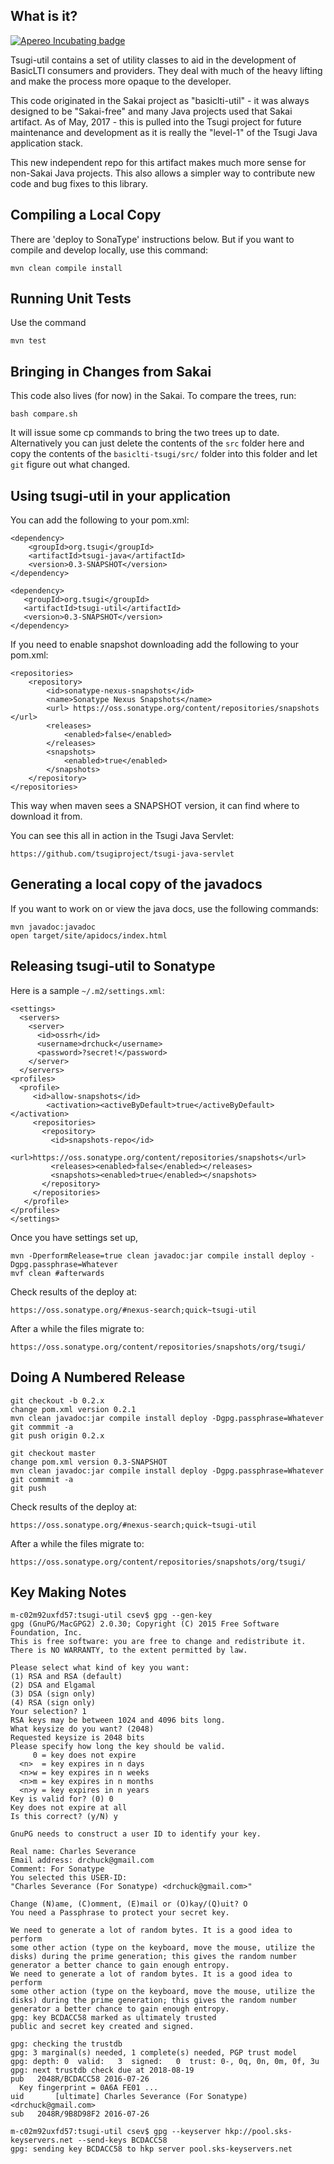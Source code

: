 What is it?
-----------

[![Apereo Incubating badge](https://img.shields.io/badge/apereo-incubating-blue.svg?logo=data%3Aimage%2Fpng%3Bbase64%2CiVBORw0KGgoAAAANSUhEUgAAAA4AAAAOCAYAAAAfSC3RAAAABmJLR0QA%2FwD%2FAP%2BgvaeTAAAACXBIWXMAAAsTAAALEwEAmpwYAAAAB3RJTUUH4QUTEi0ybN9p9wAAAiVJREFUKM9lkstLlGEUxn%2Fv%2B31joou0GTFKyswkKrrYdaEQ4cZAy4VQUS2iqH%2BrdUSNYmK0EM3IkjaChnmZKR0dHS0vpN%2FMe97TIqfMDpzN4XkeDg8%2Fw45R1XNAu%2Fe%2BGTgAqLX2KzAQRVGytLR0jN2jqo9FZFRVvfded66KehH5oKr3dpueiMiK915FRBeXcjo9k9K5zLz%2B3Nz8EyAqX51zdwGMqp738NSonlxf36Cn7zX9b4eYX8gSBAE1Bw9wpLaW%2BL5KWluukYjH31tr71vv%2FU0LJ5xzdL3q5dmLJK7gON5wjEQizsTkFMmeXkbHxtHfD14WkbYQaFZVMzk1zfDHERrPnqGz4wZ1tYfJ5%2FPMLOYYW16ltrqKRDyOMcYATXa7PRayixSc4%2FKFRhrqjxKGIWVlZVQkqpg1pYyvR%2BTFF2s5FFprVVXBAAqq%2F7a9uPKd1NomeTX4HXfrvZ8D2F9dTSwWMjwywueJLxQKBdLfZunue0Mqt8qPyMHf0HRorR0ArtbX1Zkrly7yPNnN1EyafZUVZLJZxjNLlHc%2BIlOxly0RyktC770fDIGX3vuOMAxOt19vJQxD%2BgeHmE6liMVKuNPawlZ9DWu2hG8bW1Tuib0LgqCrCMBDEckWAVjKLetMOq2ZhQV1zulGVFAnohv5wrSq3tpNzwMR%2BSQi%2FyEnIl5Ehpxzt4t6s9McRdGpIChpM8Y3ATXbkKdEZDAIgqQxZrKo%2FQUk5F9Xr20TrQAAAABJRU5ErkJggg%3D%3D)](https://www.apereo.org/content/projects-currently-incubation)

Tsugi-util contains a set of utility classes to aid  in the development
of BasicLTI consumers and providers. They deal with much of the heavy lifting
and make the process more opaque to the developer.

This code originated in the Sakai project as "basiclti-util" - it was always
designed to be "Sakai-free" and many Java projects used that Sakai artifact.
As of May, 2017 - this is pulled into the Tsugi project for future maintenance
and development as it is really the "level-1" of the Tsugi Java 
application stack.

This new independent repo for this artifact makes much more sense for non-Sakai Java projects.
This also allows a simpler way to contribute new code and bug fixes to this
library.

Compiling a Local Copy
----------------------

There are 'deploy to SonaType' instructions below.  But if you want to compile and 
develop locally, use this command:

    mvn clean compile install


Running Unit Tests
------------------

Use the command 

    mvn test

Bringing in Changes from Sakai
------------------------------

This code also lives (for now) in the Sakai.  To compare the trees,
run:

    bash compare.sh

It will issue some cp commands to bring the two trees up to date.  Alternatively
you can just delete the contents of the `src` folder here and 
copy the contents of the `basiclti-tsugi/src/` folder into this folder and
let `git` figure out what changed.

Using tsugi-util in your application
------------------------------------

You can add the following to your pom.xml:

    <dependency>
        <groupId>org.tsugi</groupId>
        <artifactId>tsugi-java</artifactId>
        <version>0.3-SNAPSHOT</version>
    </dependency>

    <dependency>
       <groupId>org.tsugi</groupId>
       <artifactId>tsugi-util</artifactId>
       <version>0.3-SNAPSHOT</version>
    </dependency>

If you need to enable snapshot downloading add the following to your
pom.xml:

    <repositories>
        <repository>
            <id>sonatype-nexus-snapshots</id>
            <name>Sonatype Nexus Snapshots</name>
            <url> https://oss.sonatype.org/content/repositories/snapshots </url>
            <releases>
                <enabled>false</enabled>
            </releases>
            <snapshots>
                <enabled>true</enabled>
            </snapshots>
        </repository>
    </repositories>

This way when maven sees a SNAPSHOT version, it can find where to download it from.

You can see this all in action in the Tsugi Java Servlet:

    https://github.com/tsugiproject/tsugi-java-servlet

Generating a local copy of the javadocs
---------------------------------------

If you want to work on or view the java docs, use the following commands:

    mvn javadoc:javadoc
    open target/site/apidocs/index.html

Releasing tsugi-util to Sonatype
--------------------------------

Here is a sample `~/.m2/settings.xml`:

    <settings>
      <servers>
        <server>
          <id>ossrh</id>
          <username>drchuck</username>
          <password>?secret!</password>
        </server>
      </servers>
    <profiles>
      <profile>
         <id>allow-snapshots</id>
            <activation><activeByDefault>true</activeByDefault></activation>
         <repositories>
           <repository>
             <id>snapshots-repo</id>
             <url>https://oss.sonatype.org/content/repositories/snapshots</url>
             <releases><enabled>false</enabled></releases>
             <snapshots><enabled>true</enabled></snapshots>
           </repository>
         </repositories>
       </profile>
    </profiles>
    </settings>

Once you have settings set up, 

    mvn -DperformRelease=true clean javadoc:jar compile install deploy -Dgpg.passphrase=Whatever
    mvf clean #afterwards

Check results of the deploy at:

    https://oss.sonatype.org/#nexus-search;quick~tsugi-util

After a while the files migrate to:

    https://oss.sonatype.org/content/repositories/snapshots/org/tsugi/

Doing A Numbered Release
------------------------

    git checkout -b 0.2.x
    change pom.xml version 0.2.1
    mvn clean javadoc:jar compile install deploy -Dgpg.passphrase=Whatever
    git commmit -a
    git push origin 0.2.x

    git checkout master
    change pom.xml version 0.3-SNAPSHOT
    mvn clean javadoc:jar compile install deploy -Dgpg.passphrase=Whatever
    git commmit -a
    git push

Check results of the deploy at:

    https://oss.sonatype.org/#nexus-search;quick~tsugi-util

After a while the files migrate to:

    https://oss.sonatype.org/content/repositories/snapshots/org/tsugi/

Key Making Notes
----------------

    m-c02m92uxfd57:tsugi-util csev$ gpg --gen-key
    gpg (GnuPG/MacGPG2) 2.0.30; Copyright (C) 2015 Free Software Foundation, Inc.
    This is free software: you are free to change and redistribute it.
    There is NO WARRANTY, to the extent permitted by law.

    Please select what kind of key you want:
    (1) RSA and RSA (default)
    (2) DSA and Elgamal
    (3) DSA (sign only)
    (4) RSA (sign only)
    Your selection? 1
    RSA keys may be between 1024 and 4096 bits long.
    What keysize do you want? (2048) 
    Requested keysize is 2048 bits   
    Please specify how long the key should be valid.
         0 = key does not expire
      <n>  = key expires in n days
      <n>w = key expires in n weeks
      <n>m = key expires in n months
      <n>y = key expires in n years
    Key is valid for? (0) 0
    Key does not expire at all
    Is this correct? (y/N) y

    GnuPG needs to construct a user ID to identify your key.

    Real name: Charles Severance
    Email address: drchuck@gmail.com
    Comment: For Sonatype           
    You selected this USER-ID:
    "Charles Severance (For Sonatype) <drchuck@gmail.com>"

    Change (N)ame, (C)omment, (E)mail or (O)kay/(Q)uit? O
    You need a Passphrase to protect your secret key.    

    We need to generate a lot of random bytes. It is a good idea to perform
    some other action (type on the keyboard, move the mouse, utilize the
    disks) during the prime generation; this gives the random number
    generator a better chance to gain enough entropy.
    We need to generate a lot of random bytes. It is a good idea to perform
    some other action (type on the keyboard, move the mouse, utilize the
    disks) during the prime generation; this gives the random number
    generator a better chance to gain enough entropy.
    gpg: key BCDACC58 marked as ultimately trusted
    public and secret key created and signed.

    gpg: checking the trustdb
    gpg: 3 marginal(s) needed, 1 complete(s) needed, PGP trust model
    gpg: depth: 0  valid:   3  signed:   0  trust: 0-, 0q, 0n, 0m, 0f, 3u
    gpg: next trustdb check due at 2018-08-19
    pub   2048R/BCDACC58 2016-07-26
      Key fingerprint = 0A6A FE01 ...
    uid       [ultimate] Charles Severance (For Sonatype) <drchuck@gmail.com>
    sub   2048R/9B8D98F2 2016-07-26

    m-c02m92uxfd57:tsugi-util csev$ gpg --keyserver hkp://pool.sks-keyservers.net --send-keys BCDACC58
    gpg: sending key BCDACC58 to hkp server pool.sks-keyservers.net

